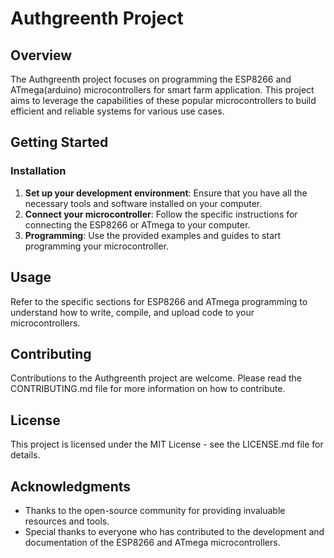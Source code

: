 # Authgreenth Project

## Overview

The Authgreenth project focuses on programming the ESP8266 and ATmega(arduino) microcontrollers for smart farm application. This project aims to leverage the capabilities of these popular microcontrollers to build efficient and reliable systems for various use cases.

## Getting Started

### Installation

1. **Set up your development environment**: Ensure that you have all the necessary tools and software installed on your computer.
2. **Connect your microcontroller**: Follow the specific instructions for connecting the ESP8266 or ATmega to your computer.
3. **Programming**: Use the provided examples and guides to start programming your microcontroller.

## Usage

Refer to the specific sections for ESP8266 and ATmega programming to understand how to write, compile, and upload code to your microcontrollers.

## Contributing

Contributions to the Authgreenth project are welcome. Please read the CONTRIBUTING.md file for more information on how to contribute.

## License

This project is licensed under the MIT License - see the LICENSE.md file for details.

## Acknowledgments

- Thanks to the open-source community for providing invaluable resources and tools.
- Special thanks to everyone who has contributed to the development and documentation of the ESP8266 and ATmega microcontrollers.